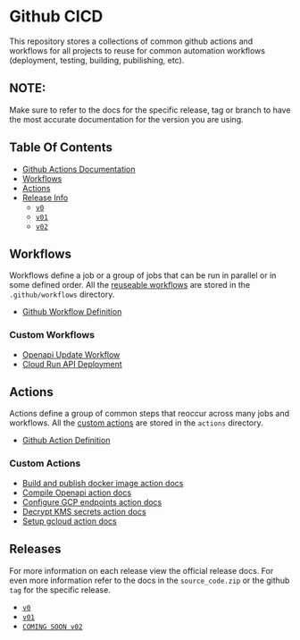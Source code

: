 # Github CICD 
This repository stores a collections of common github actions and workflows for all projects to reuse for common automation workflows (deployment, testing, building, pubilishing, etc). 

## NOTE:
Make sure to refer to the docs for the specific release, tag or branch to have the most accurate documentation for the version you are using.

## Table Of Contents
* [Github Actions Documentation](https://docs.github.com/en/actions)
* [Workflows](#workflows)
* [Actions](#actions)
* [Release Info](#releases)
  * [`v0`](https://github.com/Auddia/cicd/releases/tag/v0)
  * [`v01`](https://github.com/Auddia/cicd/releases/tag/v01)
  * [`v02`](https://github.com/Auddia/cicd/releases/tag/v02)

## Workflows
Workflows define a job or a group of jobs that can be run in parallel or in some defined order. All the 
[reuseable workflows](https://docs.github.com/en/actions/using-workflows/reusing-workflows) are stored in the `.github/workflows` directory.

* [Github Workflow Definition](https://docs.github.com/en/actions/learn-github-actions/understanding-github-actions#workflows)

### Custom Workflows
* [Openapi Update Workflow](./docs/workflows/openapi_update.md)
* [Cloud Run API Deployment](./docs/workflows/cloud_run_api_deployment.md)


## Actions
Actions define a group of common steps that reoccur across many jobs and workflows. All the 
[custom actions](https://docs.github.com/en/actions/creating-actions/about-custom-actions) are stored in the `actions` directory.

* [Github Action Definition](https://docs.github.com/en/actions/learn-github-actions/understanding-github-actions#actions)

### Custom Actions
* [Build and publish docker image action docs](./actions/build_and_publish_image/README.md)
* [Compile Openapi action docs](./actions/compile_openapi/README.md)
* [Configure GCP endpoints action docs](./actions/configure_gcp_endpoints/README.md)
* [Decrypt KMS secrets action docs](./actions/decrypt_kms_secrets/README.md)
* [Setup gcloud action docs](./actions/setup_gcloud/README.md)

## Releases
For more information on each release view the official release docs. For even more information refer to the docs in the `source_code.zip` or the github `tag` for the specific release.
  * [`v0`](https://github.com/Auddia/cicd/releases/tag/v0)
  * [`v01`](https://github.com/Auddia/cicd/releases/tag/v01)
  * [`COMING SOON v02`](https://github.com/Auddia/cicd/releases/tag/v02)


